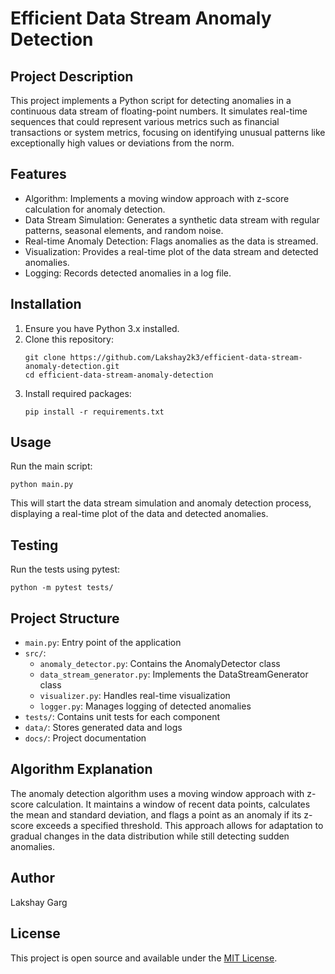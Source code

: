 # Efficient Data Stream Anomaly Detection

## Project Description
This project implements a Python script for detecting anomalies in a continuous data stream of floating-point numbers. It simulates real-time sequences that could represent various metrics such as financial transactions or system metrics, focusing on identifying unusual patterns like exceptionally high values or deviations from the norm.

## Features
- Algorithm: Implements a moving window approach with z-score calculation for anomaly detection.
- Data Stream Simulation: Generates a synthetic data stream with regular patterns, seasonal elements, and random noise.
- Real-time Anomaly Detection: Flags anomalies as the data is streamed.
- Visualization: Provides a real-time plot of the data stream and detected anomalies.
- Logging: Records detected anomalies in a log file.

## Installation
1. Ensure you have Python 3.x installed.
2. Clone this repository:
   ```
   git clone https://github.com/Lakshay2k3/efficient-data-stream-anomaly-detection.git
   cd efficient-data-stream-anomaly-detection
   ```
3. Install required packages:
   ```
   pip install -r requirements.txt
   ```

## Usage
Run the main script:
```
python main.py
```

This will start the data stream simulation and anomaly detection process, displaying a real-time plot of the data and detected anomalies.

## Testing
Run the tests using pytest:
```
python -m pytest tests/
```

## Project Structure
- `main.py`: Entry point of the application
- `src/`:
  - `anomaly_detector.py`: Contains the AnomalyDetector class
  - `data_stream_generator.py`: Implements the DataStreamGenerator class
  - `visualizer.py`: Handles real-time visualization
  - `logger.py`: Manages logging of detected anomalies
- `tests/`: Contains unit tests for each component
- `data/`: Stores generated data and logs
- `docs/`: Project documentation

## Algorithm Explanation
The anomaly detection algorithm uses a moving window approach with z-score calculation. It maintains a window of recent data points, calculates the mean and standard deviation, and flags a point as an anomaly if its z-score exceeds a specified threshold. This approach allows for adaptation to gradual changes in the data distribution while still detecting sudden anomalies.

## Author
Lakshay Garg

## License
This project is open source and available under the [MIT License](LICENSE).

